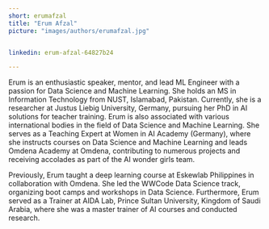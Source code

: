```yaml
---
short: erumafzal
title: "Erum Afzal"
picture: "images/authors/erumafzal.jpg"


linkedin: erum-afzal-64827b24

---
```


Erum is an enthusiastic speaker, mentor, and lead ML Engineer with a passion for Data Science and Machine Learning. She holds an MS in Information Technology from NUST, Islamabad, Pakistan. Currently, she is a researcher at Justus Liebig University, Germany, pursuing her PhD in AI solutions for teacher training. Erum is also associated with various international bodies in the field of Data Science and Machine Learning. She serves as a Teaching Expert at Women in AI Academy (Germany), where she instructs courses on Data Science and Machine Learning and leads Omdena Academy at Omdena, contributing to numerous projects and receiving accolades as part of the AI wonder girls team.

Previously, Erum taught a deep learning course at Eskewlab Philippines in collaboration with Omdena. She led the WWCode Data Science track, organizing boot camps and workshops in Data Science. Furthermore, Erum served as a Trainer at AIDA Lab, Prince Sultan University, Kingdom of Saudi Arabia, where she was a master trainer of AI courses and conducted research.



